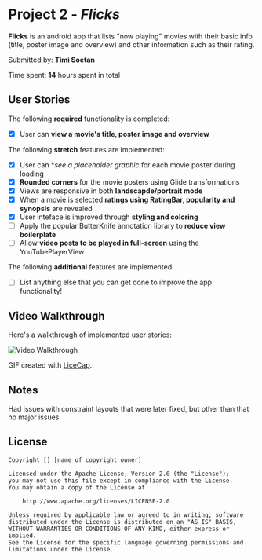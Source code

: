 # Project 2 - *Flicks*

**Flicks** is an android app that lists "now playing" movies with their basic info (title, poster image and overview) and other information such as their rating.

Submitted by: **Timi Soetan**

Time spent: **14** hours spent in total

## User Stories

The following **required** functionality is completed:

* [X] User can **view a movie's title, poster image and overview**

The following **stretch** features are implemented:

* [X] User can **see a placeholder graphic* for each movie poster during loading
* [X] **Rounded corners** for the movie posters using Glide transformations
* [X] Views are responsive in both **landscapde/portrait mode**
* [X] When a movie is selected **ratings using RatingBar, popularity and synopsis** are revealed
* [X] User inteface is improved through **styling and coloring**
* [ ] Apply the popular ButterKnife annotation library to **reduce view boilerplate**
* [ ] Allow **video posts to be played in full-screen** using the YouTubePlayerView

The following **additional** features are implemented:

* [ ] List anything else that you can get done to improve the app functionality!

## Video Walkthrough

Here's a walkthrough of implemented user stories:

<img src='http://i.imgur.com/link/to/your/gif/file.gif' title='Video Walkthrough' width='' alt='Video Walkthrough' />

GIF created with [LiceCap](http://www.cockos.com/licecap/).

## Notes

Had issues with constraint layouts that were later fixed, but other than that no major issues.

## License

    Copyright [] [name of copyright owner]

    Licensed under the Apache License, Version 2.0 (the "License");
    you may not use this file except in compliance with the License.
    You may obtain a copy of the License at

        http://www.apache.org/licenses/LICENSE-2.0

    Unless required by applicable law or agreed to in writing, software
    distributed under the License is distributed on an "AS IS" BASIS,
    WITHOUT WARRANTIES OR CONDITIONS OF ANY KIND, either express or implied.
    See the License for the specific language governing permissions and
    limitations under the License.

